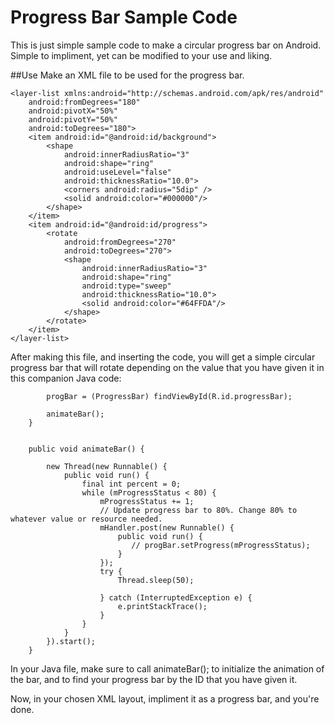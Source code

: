 # Progress Bar Sample Code
This is just simple sample code to make a circular progress bar on Android. Simple to impliment, yet can be modified to your 
use and liking.

##Use
Make an XML file to be used for the progress bar.
````
<layer-list xmlns:android="http://schemas.android.com/apk/res/android"
    android:fromDegrees="180"
    android:pivotX="50%"
    android:pivotY="50%"
    android:toDegrees="180">
    <item android:id="@android:id/background">
        <shape
            android:innerRadiusRatio="3"
            android:shape="ring"
            android:useLevel="false"
            android:thicknessRatio="10.0">
            <corners android:radius="5dip" />
            <solid android:color="#000000"/>
        </shape>
    </item>
    <item android:id="@android:id/progress">
        <rotate
            android:fromDegrees="270"
            android:toDegrees="270">
            <shape
                android:innerRadiusRatio="3"
                android:shape="ring"
                android:type="sweep"
                android:thicknessRatio="10.0">
                <solid android:color="#64FFDA"/>
            </shape>
        </rotate>
    </item>
</layer-list>
````
After making this file, and inserting the code, you will get a simple circular progress bar that will rotate depending on the 
value that you have given it in this companion Java code:
```` setSupportActionBar(toolbar);
        progBar = (ProgressBar) findViewById(R.id.progressBar);

        animateBar();
    }


    public void animateBar() {

        new Thread(new Runnable() {
            public void run() {
                final int percent = 0;
                while (mProgressStatus < 80) {
                    mProgressStatus += 1;
                    // Update progress bar to 80%. Change 80% to whatever value or resource needed.
                    mHandler.post(new Runnable() {
                        public void run() {
                           // progBar.setProgress(mProgressStatus);
                        }
                    });
                    try {
                        Thread.sleep(50);

                    } catch (InterruptedException e) {
                        e.printStackTrace();
                    }
                }
            }
        }).start();
    }

````
In your Java file, make sure to call animateBar(); to initialize the animation of the bar, and to find your progress bar by the ID
that you have given it.

Now, in your chosen XML layout, impliment it as a progress bar, and you're done.

